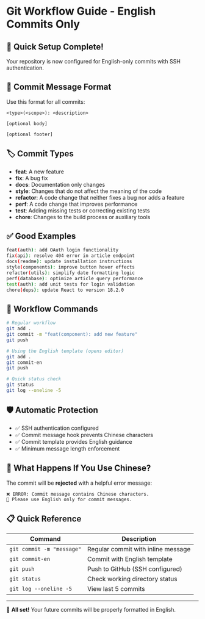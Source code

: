 # Git Workflow Guide - English Commits Only

## 🚀 Quick Setup Complete!
Your repository is now configured for English-only commits with SSH authentication.

## 📝 Commit Message Format
Use this format for all commits:
```
<type>(<scope>): <description>

[optional body]

[optional footer]
```

## 🏷️ Commit Types
- **feat**: A new feature
- **fix**: A bug fix
- **docs**: Documentation only changes
- **style**: Changes that do not affect the meaning of the code
- **refactor**: A code change that neither fixes a bug nor adds a feature
- **perf**: A code change that improves performance
- **test**: Adding missing tests or correcting existing tests
- **chore**: Changes to the build process or auxiliary tools

## ✅ Good Examples
```bash
feat(auth): add OAuth login functionality
fix(api): resolve 404 error in article endpoint
docs(readme): update installation instructions
style(components): improve button hover effects
refactor(utils): simplify date formatting logic
perf(database): optimize article query performance
test(auth): add unit tests for login validation
chore(deps): update React to version 18.2.0
```

## 🔄 Workflow Commands
```bash
# Regular workflow
git add .
git commit -m "feat(component): add new feature"
git push

# Using the English template (opens editor)
git add .
git commit-en
git push

# Quick status check
git status
git log --oneline -5
```

## 🛡️ Automatic Protection
- ✅ SSH authentication configured
- ✅ Commit message hook prevents Chinese characters
- ✅ Commit template provides English guidance
- ✅ Minimum message length enforcement

## 🚨 What Happens If You Use Chinese?
The commit will be **rejected** with a helpful error message:
```
❌ ERROR: Commit message contains Chinese characters.
📝 Please use English only for commit messages.
```

## 📋 Quick Reference
| Command | Description |
|---------|-------------|
| `git commit -m "message"` | Regular commit with inline message |
| `git commit-en` | Commit with English template |
| `git push` | Push to GitHub (SSH configured) |
| `git status` | Check working directory status |
| `git log --oneline -5` | View last 5 commits |

---
🎉 **All set!** Your future commits will be properly formatted in English.